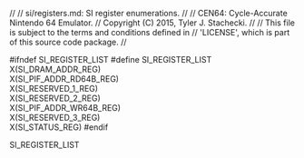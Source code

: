 //
// si/registers.md: SI register enumerations.
//
// CEN64: Cycle-Accurate Nintendo 64 Emulator.
// Copyright (C) 2015, Tyler J. Stachecki.
//
// This file is subject to the terms and conditions defined in
// 'LICENSE', which is part of this source code package.
//

#ifndef SI_REGISTER_LIST
#define SI_REGISTER_LIST \
  X(SI_DRAM_ADDR_REG) \
  X(SI_PIF_ADDR_RD64B_REG) \
  X(SI_RESERVED_1_REG) \
  X(SI_RESERVED_2_REG) \
  X(SI_PIF_ADDR_WR64B_REG) \
  X(SI_RESERVED_3_REG) \
  X(SI_STATUS_REG)
#endif

SI_REGISTER_LIST


